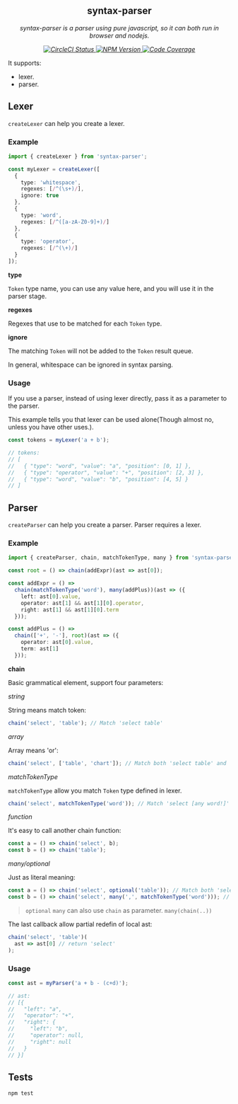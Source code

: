 <p align="center">
    <h2 align="center">syntax-parser</h2>
    <p align="center">
        <i>
            syntax-parser is a parser using pure javascript, so it can both run in browser and nodejs.
        </i>
    <p>
    <p align="center">
        <i>
            <a href="https://travis-ci.org/syntax-parser/syntax-parser">
              <img src="https://img.shields.io/travis/syntax-parser/syntax-parser/master.svg?style=flat" alt="CircleCI Status">
            </a>
            <a href="https://www.npmjs.com/package/syntax-parser">
              <img src="https://img.shields.io/npm/v/syntax-parser.svg?style=flat" alt="NPM Version">
            </a>
            <a href="https://codecov.io/github/syntax-parser/syntax-parser">
              <img src="https://img.shields.io/codecov/c/github/syntax-parser/syntax-parser/master.svg" alt="Code Coverage">
            </a>
        </i>
    </p>
</p>

It supports:

- lexer.
- parser.

## Lexer

`createLexer` can help you create a lexer.

### Example

```typescript
import { createLexer } from 'syntax-parser';

const myLexer = createLexer([
  {
    type: 'whitespace',
    regexes: [/^(\s+)/],
    ignore: true
  },
  {
    type: 'word',
    regexes: [/^([a-zA-Z0-9]+)/]
  },
  {
    type: 'operator',
    regexes: [/^(\+)/]
  }
]);
```

**type**

`Token` type name, you can use any value here, and you will use it in the parser stage.

**regexes**

Regexes that use to be matched for each `Token` type.

**ignore**

The matching `Token` will not be added to the `Token` result queue.

In general, whitespace can be ignored in syntax parsing.

### Usage

If you use a parser, instead of using lexer directly, pass it as a parameter to the parser.

This example tells you that lexer can be used alone(Though almost no, unless you have other uses.).

```typescript
const tokens = myLexer('a + b');

// tokens:
// [
//   { "type": "word", "value": "a", "position": [0, 1] },
//   { "type": "operator", "value": "+", "position": [2, 3] },
//   { "type": "word", "value": "b", "position": [4, 5] }
// ]
```

## Parser

`createParser` can help you create a parser. Parser requires a lexer.

### Example

```typescript
import { createParser, chain, matchTokenType, many } from 'syntax-parser';

const root = () => chain(addExpr)(ast => ast[0]);

const addExpr = () =>
  chain(matchTokenType('word'), many(addPlus))(ast => ({
    left: ast[0].value,
    operator: ast[1] && ast[1][0].operator,
    right: ast[1] && ast[1][0].term
  }));

const addPlus = () =>
  chain(['+', '-'], root)(ast => ({
    operator: ast[0].value,
    term: ast[1]
  }));
```

**chain**

Basic grammatical element, support four parameters:

_string_

String means match token:

```typescript
chain('select', 'table'); // Match 'select table'
```

_array_

Array means 'or':

```typescript
chain('select', ['table', 'chart']); // Match both 'select table' and 'select chart'
```

_matchTokenType_

`matchTokenType` allow you match `Token` type defined in lexer.

```typescript
chain('select', matchTokenType('word')); // Match 'select [any word!]'
```

_function_

It's easy to call another chain function:

```typescript
const a = () => chain('select', b);
const b = () => chain('table');
```

_many/optional_

Just as literal meaning:

```typescript
const a = () => chain('select', optional('table')); // Match both 'select' and 'select table'
const b = () => chain('select', many(',', matchTokenType('word'))); // Match both 'select' and 'select a' and 'select a, b' .. and so on.
```

> `optional` `many` can also use `chain` as parameter. `many(chain(..))`

The last callback allow partial redefin of local ast:

```typescript
chain('select', 'table')(
  ast => ast[0] // return 'select'
);
```

### Usage

```typescript
const ast = myParser('a + b - (c+d)');

// ast:
// [{
//   "left": "a",
//   "operator": "+",
//   "right": {
//     "left": "b",
//     "operator": null,
//     "right": null
//   }
// }]
```

## Tests

```bash
npm test
```
